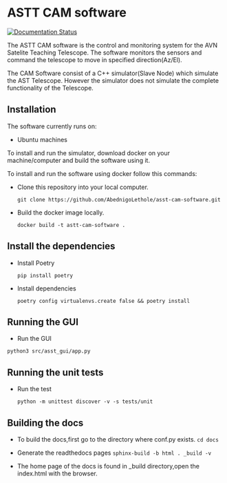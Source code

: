 # ASTT CAM software

[![Documentation Status](https://readthedocs.org/projects/asst-cam-software/badge/?version=latest)](https://asst-cam-software.readthedocs.io/en/latest/)

The ASTT CAM software is the control and monitoring system for the AVN Satelite Teaching Telescope. The software monitors the sensors and command the telescope to move in specified direction(Az/El).

The CAM Software consist of a C++ simulator(Slave Node) which simulate the AST Telescope. However the simulator does not simulate the complete functionality of the Telescope.

## **Installation**  
The software currently runs on:   
* Ubuntu machines

 To install and run the simulator, download docker on your machine/computer and build the software using it.

To install and run the software using docker follow this commands:

* Clone this repository into your local computer.

    ```git clone https://github.com/AbednigoLethole/asst-cam-software.git```

* Build the docker image locally.

    ```docker build -t astt-cam-software . ```

## **Install the dependencies**

* Install Poetry

    ``` pip install poetry ```

* Install dependencies

    ``` poetry config virtualenvs.create false && poetry install ```

## **Running the GUI**

* Run the GUI

``` python3 src/asst_gui/app.py ```


## **Running the unit tests**

* Run the test

    ``` python -m unittest discover -v -s tests/unit ```

## **Building the docs**

* To build the docs,first go to the directory where conf.py exists.
    ```cd docs ```

* Generate the readthedocs pages
    ```sphinx-build -b html . _build -v ```

* The home page of the docs is found in _build directory,open the index.html with the browser.